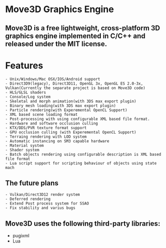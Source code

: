 # Move3D Graphics Engine

## Move3D is a free lightweight, cross-platform 3D graphics engine implemented in C/C++ and released under the MIT license.
    
# Features
    - Unix/Windows/Mac OSX/IOS/Android support
    - Direct3D9(legacy), Direct3D11, OpenGL 3x, OpenGL ES 2.0-3x, Vulkan(Currently the separate project is based on Move3D code)
    - HLS/GLSL shaders
    - Console/Log system
    - Skeletal and morph animation(with 3DS max export plugin)
    - Binary mesh loading(with 3DS max export plugin)
    - Particle rendering(with Experemental OpenCL Support)
    - XML based scene loading format
    - Post-processing with using configurable XML based file format.
    - Hardware and software occlusion culling
    - KTX/DDS/PVR texture format support
    - GPU occlusion culling (with Experemental OpenCL Support)
    - Terraing rendering with LOD system
    - Automatic instancing on SM3 capable hardware
    - Material system
    - Shader system
    - Batch objects rendering using configurable description is XML based file format
    - Lua script support for scripting behaviour of objects using state mach
    
    
 ## The future plans
    - Vulkan/Direct3D12 render system
    - Deferred rendering
    - Extend Post process system for SSAO
    - Fix stability and varius bugs
    
## Move3D uses the following third-party libraries:
- pugixml
- Lua
